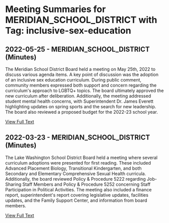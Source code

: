 # Meeting Summaries for MERIDIAN_SCHOOL_DISTRICT with Tag: inclusive-sex-education

## 2022-05-25 - MERIDIAN_SCHOOL_DISTRICT (Minutes)

The Meridian School District Board held a meeting on May 25th, 2022 to discuss various agenda items.  A key point of discussion was the adoption of an inclusive sex education curriculum. During public comment, community members expressed both support and concern regarding the curriculum's approach to LGBTQ+ topics. The board ultimately approved the new curriculum after deliberation. Additionally, the meeting addressed student mental health concerns, with Superintendent Dr. James Everett highlighting updates on spring sports and the search for new leadership.  The board also reviewed a proposed budget for the 2022-23 school year.

[View Full Text](https://raw.githubusercontent.com/civiclensllc/WashingtonStateSchoolBoardExplorer/refs/heads/main/data/countries/usa/states/wa/counties/whatcom/school_boards/meridian_school_district/2022/2022-05-25-minutes.txt)

## 2022-03-23 - MERIDIAN_SCHOOL_DISTRICT (Minutes)

The Lake Washington School District Board held a meeting where several curriculum adoptions were presented for first reading. These included Advanced Placement Biology, Transitional Kindergarten, and both Secondary and Elementary Comprehensive Sexual Health curricula.  Additionally, the board reviewed Policy & Procedure 5222 regarding Job-Sharing Staff Members and Policy & Procedure 5252 concerning Staff Participation in Political Activities. The meeting also included a finance report, superintendent's report covering legislative updates, facilities updates, and the Family Support Center, and information from board members.

[View Full Text](https://raw.githubusercontent.com/civiclensllc/WashingtonStateSchoolBoardExplorer/refs/heads/main/data/countries/usa/states/wa/counties/whatcom/school_boards/meridian_school_district/2022/2022-03-23-minutes.txt)

